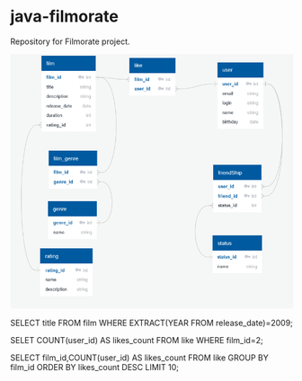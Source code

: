 # java-filmorate
Repository for Filmorate project.

![Database scheme of Filmorate project](filmorate_DB.png)

SELECT title 
FROM film
WHERE EXTRACT(YEAR FROM release_date)=2009;

SELET COUNT(user_id) AS likes_count 
FROM like
WHERE film_id=2;

SELECT film_id,COUNT(user_id) AS likes_count 
FROM like 
GROUP BY film_id 
ORDER BY likes_count DESC
LIMIT 10;  

